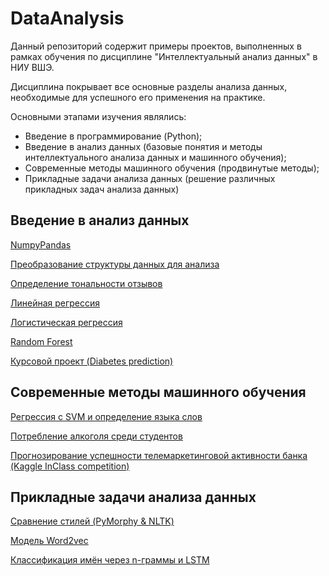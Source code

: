 # DataAnalysis
Данный репозиторий содержит примеры проектов, выполненных в рамках обучения по дисциплине "Интеллектуальный анализ данных" в НИУ ВШЭ.

Дисциплина покрывает все основные разделы анализа данных, необходимые для успешного его применения на практике.

Основными этапами изучения являлись:
<ul>
  <li>Введение в программирование (Python);</li>
  <li>Введение в анализ данных (базовые понятия и методы интеллектуального анализа данных и машинного обучения);</li>
  <li>Современные методы машинного обучения (продвинутые методы);</li>
  <li>Прикладные задачи анализа данных (решение различных прикладных задач анализа данных)</li>
</ul>

## Введение в анализ данных
<a href=https://github.com/Khorinm/DataAnalysis/blob/master/Numpy%20Pandas.ipynb>NumpyPandas</a><p>
<a href=https://github.com/Khorinm/DataAnalysis/blob/master/Data%20structure%20transformation.ipynb>Преобразование структуры данных для анализа</a><p>
<a href=https://github.com/Khorinm/DataAnalysis/blob/master/Определение%20тональности%20отзывов.ipynb>Определение тональности отзывов</a><p>
<a href=http://nbviewer.jupyter.org/gist/Khorinm/b4ea00b8a19e580cc179a7973952f136>Линейная регрессия</a><p>
<a href=https://github.com/Khorinm/DataAnalysis/blob/master/Логистическая%20регрессия.ipynb>Логистическая регрессия</a><p>
<a href=http://nbviewer.jupyter.org/gist/Khorinm/32324c8dd2ca288ee8f268a10e570ef7>Random Forest</a><p>
<a href=https://github.com/Khorinm/DataAnalysis/blob/master/Project%20(Diabetes%20prediction).ipynb>Курсовой проект (Diabetes prediction)</a><p>

## Современные методы машинного обучения
<a href=https://github.com/Khorinm/DataAnalysis/blob/master/Регрессия%20с%20SVM%20и%20определение%20языка%20слов.ipynb>Регрессия с SVM и определение языка слов</a><p>
<a href=https://github.com/Khorinm/DataAnalysis/blob/master/Потребление%20алкоголя%20среди%20студентов.ipynb>Потребление алкоголя среди студентов</a><p>
<a href=http://nbviewer.jupyter.org/gist/Khorinm/f85804c0d9938cbc480937100ec18706>Прогнозирование успешности телемаркетинговой активности банка (Kaggle InClass competition)</a><p>
  
## Прикладные задачи анализа данных
<a href=https://github.com/Khorinm/DataAnalysis/blob/master/Сравнение%20стилей%20(PyMorphy%20%26%20NLTK).ipynb>Сравнение стилей (PyMorphy & NLTK)</a><p>
<a href=https://github.com/Khorinm/DataAnalysis/blob/master/Word2Vec.ipynb>Модель Word2vec</a><p>
<a href=https://github.com/Khorinm/DataAnalysis/blob/master/Классификация%20имен.ipynb>Классификация имён через n-граммы и LSTM</a><p>
